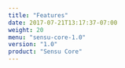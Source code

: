 ```yaml
---
title: "Features"
date: 2017-07-21T13:17:37-07:00
weight: 20
menu: "sensu-core-1.0"
version: "1.0"
product: "Sensu Core"
---
```


